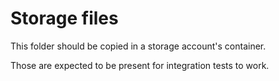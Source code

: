 ﻿# Storage files

This folder should be copied in a storage account's container.

Those are expected to be present for integration tests to work.
